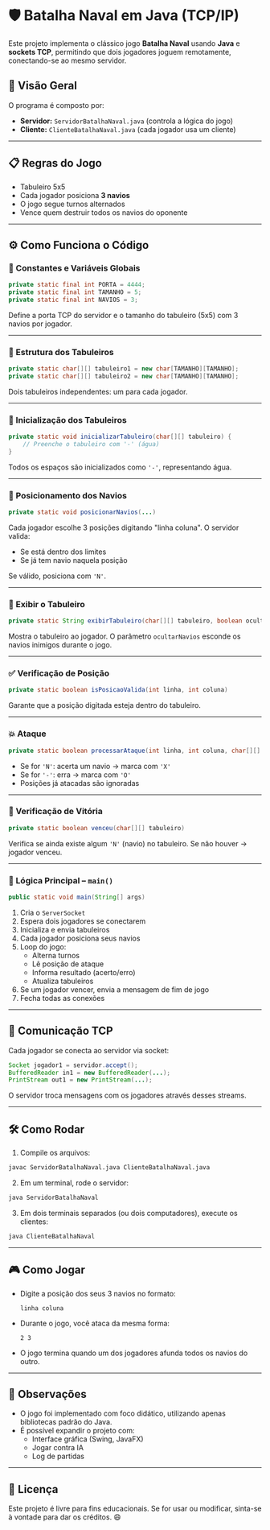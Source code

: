 # 🛡️ Batalha Naval em Java (TCP/IP)

Este projeto implementa o clássico jogo **Batalha Naval** usando **Java** e **sockets TCP**, permitindo que dois jogadores joguem remotamente, conectando-se ao mesmo servidor.

## 🚀 Visão Geral

O programa é composto por:

- **Servidor:** `ServidorBatalhaNaval.java` (controla a lógica do jogo)
- **Cliente:** `ClienteBatalhaNaval.java` (cada jogador usa um cliente)

---

## 📋 Regras do Jogo

- Tabuleiro 5x5
- Cada jogador posiciona **3 navios**
- O jogo segue turnos alternados
- Vence quem destruir todos os navios do oponente

---

## ⚙️ Como Funciona o Código

### 🔐 Constantes e Variáveis Globais

```java
private static final int PORTA = 4444;
private static final int TAMANHO = 5;
private static final int NAVIOS = 3;
```

Define a porta TCP do servidor e o tamanho do tabuleiro (5x5) com 3 navios por jogador.

---

### 📆 Estrutura dos Tabuleiros

```java
private static char[][] tabuleiro1 = new char[TAMANHO][TAMANHO];
private static char[][] tabuleiro2 = new char[TAMANHO][TAMANHO];
```

Dois tabuleiros independentes: um para cada jogador.

---

### 🧱 Inicialização dos Tabuleiros

```java
private static void inicializarTabuleiro(char[][] tabuleiro) {
    // Preenche o tabuleiro com '-' (água)
}
```

Todos os espaços são inicializados como `'-'`, representando água.

---

### 🚢 Posicionamento dos Navios

```java
private static void posicionarNavios(...)
```

Cada jogador escolhe 3 posições digitando "linha coluna". O servidor valida:

- Se está dentro dos limites
- Se já tem navio naquela posição

Se válido, posiciona com `'N'`.

---

### 🗽 Exibir o Tabuleiro

```java
private static String exibirTabuleiro(char[][] tabuleiro, boolean ocultarNavios)
```

Mostra o tabuleiro ao jogador. O parâmetro `ocultarNavios` esconde os navios inimigos durante o jogo.

---

### ✅ Verificação de Posição

```java
private static boolean isPosicaoValida(int linha, int coluna)
```

Garante que a posição digitada esteja dentro do tabuleiro.

---

### 💥 Ataque

```java
private static boolean processarAtaque(int linha, int coluna, char[][] tabuleiro)
```

- Se for `'N'`: acerta um navio → marca com `'X'`
- Se for `'-'`: erra → marca com `'O'`
- Posições já atacadas são ignoradas

---

### 🏁 Verificação de Vitória

```java
private static boolean venceu(char[][] tabuleiro)
```

Verifica se ainda existe algum `'N'` (navio) no tabuleiro. Se não houver → jogador venceu.

---

### 🧠 Lógica Principal – `main()`

```java
public static void main(String[] args)
```

1. Cria o `ServerSocket`
2. Espera dois jogadores se conectarem
3. Inicializa e envia tabuleiros
4. Cada jogador posiciona seus navios
5. Loop do jogo:
   - Alterna turnos
   - Lê posição de ataque
   - Informa resultado (acerto/erro)
   - Atualiza tabuleiros
6. Se um jogador vencer, envia a mensagem de fim de jogo
7. Fecha todas as conexões

---

## 📱 Comunicação TCP

Cada jogador se conecta ao servidor via socket:

```java
Socket jogador1 = servidor.accept();
BufferedReader in1 = new BufferedReader(...);
PrintStream out1 = new PrintStream(...);
```

O servidor troca mensagens com os jogadores através desses streams.

---

## 🛠️ Como Rodar

1. Compile os arquivos:

```bash
javac ServidorBatalhaNaval.java ClienteBatalhaNaval.java
```

2. Em um terminal, rode o servidor:

```bash
java ServidorBatalhaNaval
```

3. Em dois terminais separados (ou dois computadores), execute os clientes:

```bash
java ClienteBatalhaNaval
```

---

## 🎮 Como Jogar

- Digite a posição dos seus 3 navios no formato:

  ```
  linha coluna
  ```

- Durante o jogo, você ataca da mesma forma:

  ```
  2 3
  ```

- O jogo termina quando um dos jogadores afunda todos os navios do outro.

---

## 📌 Observações

- O jogo foi implementado com foco didático, utilizando apenas bibliotecas padrão do Java.
- É possível expandir o projeto com:
  - Interface gráfica (Swing, JavaFX)
  - Jogar contra IA
  - Log de partidas

---

## 📄 Licença

Este projeto é livre para fins educacionais. Se for usar ou modificar, sinta-se à vontade para dar os créditos. 😄

